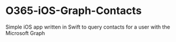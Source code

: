 # O365-iOS-Graph-Contacts
Simple iOS app written in Swift to query contacts for a user with the Microsoft Graph

